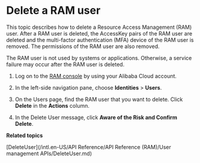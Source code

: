 # Delete a RAM user

This topic describes how to delete a Resource Access Management \(RAM\) user. After a RAM user is deleted, the AccessKey pairs of the RAM user are deleted and the multi-factor authentication \(MFA\) device of the RAM user is removed. The permissions of the RAM user are also removed.

The RAM user is not used by systems or applications. Otherwise, a service failure may occur after the RAM user is deleted.

1.  Log on to the [RAM console](https://ram.console.aliyun.com/) by using your Alibaba Cloud account.

2.  In the left-side navigation pane, choose **Identities** \> **Users**.

3.  On the Users page, find the RAM user that you want to delete. Click **Delete** in the **Actions** column.

4.  In the Delete User message, click **Aware of the Risk and Confirm Delete**.


**Related topics**  


[DeleteUser](/intl.en-US/API Reference/API Reference (RAM)/User management APIs/DeleteUser.md)

